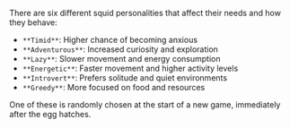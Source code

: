 There are six different squid personalities that affect their needs and how they behave: 

* `**Timid**`: Higher chance of becoming anxious 
* `**Adventurous**`: Increased curiosity and exploration 
* `**Lazy**`: Slower movement and energy consumption 
* `**Energetic**`: Faster movement and higher activity levels 
* `**Introvert**`: Prefers solitude and quiet environments 
* `**Greedy**`: More focused on food and resources 

One of these is randomly chosen  at the start of a new game, immediately after the egg hatches. 
